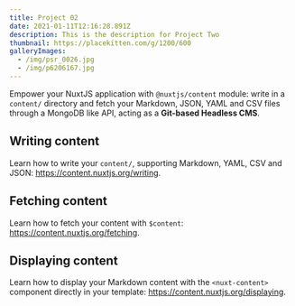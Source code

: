 ```yaml
---
title: Project 02
date: 2021-01-11T12:16:28.891Z
description: This is the description for Project Two
thumbnail: https://placekitten.com/g/1200/600
galleryImages:
  - /img/psr_0026.jpg
  - /img/p6206167.jpg
---
```


Empower your NuxtJS application with `@nuxtjs/content` module: write in a `content/` directory and fetch your Markdown, JSON, YAML and CSV files through a MongoDB like API, acting as a **Git-based Headless CMS**.

## Writing content

Learn how to write your `content/`, supporting Markdown, YAML, CSV and JSON: https://content.nuxtjs.org/writing.

## Fetching content

Learn how to fetch your content with `$content`: https://content.nuxtjs.org/fetching.

## Displaying content

Learn how to display your Markdown content with the `<nuxt-content>` component directly in your template: https://content.nuxtjs.org/displaying.
